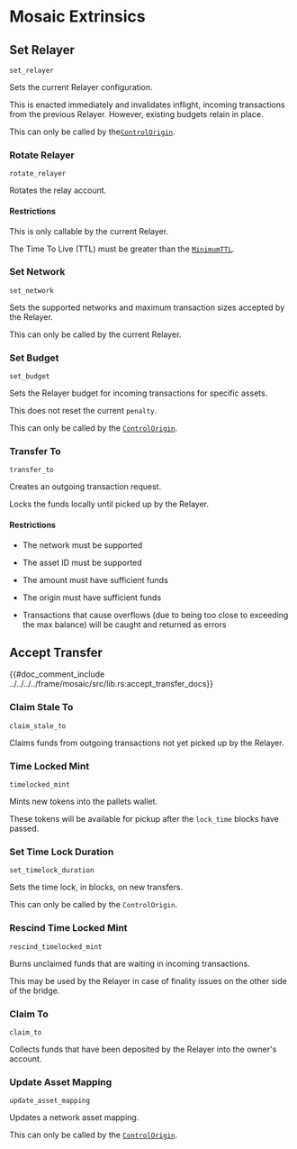 # Mosaic Extrinsics

## Set Relayer 

`set_relayer`

Sets the current Relayer configuration.

This is enacted immediately and invalidates inflight, incoming transactions from
the previous Relayer. However, existing budgets relain in place.

This can only be called by the[`ControlOrigin`](#controlorigin). 
### Rotate Relayer

`rotate_relayer`

Rotates the relay account.

#### Restrictions

This is only callable by the current Relayer.

The Time To Live (TTL) must be greater than the [`MinimumTTL`](#minimumttl).

### Set Network

`set_network`

Sets the supported networks and maximum transaction sizes accepted by the 
Relayer.

This can only be called by the current Relayer.

### Set Budget

`set_budget`

Sets the Relayer budget for incoming transactions for specific assets.

This does not reset the current `penalty`.

This can only be called by the [`ControlOrigin`](#controlorigin).

### Transfer To 

`transfer_to`

Creates an outgoing transaction request.

Locks the funds locally until picked up by the Relayer.

#### Restrictions

* The network must be supported

* The asset ID must be supported

* The amount must have sufficient funds

* The origin must have sufficient funds

* Transactions that cause overflows (due to being too close to exceeding the max 
  balance) will be caught and returned as errors

## Accept Transfer 

{{#doc_comment_include ../../../../frame/mosaic/src/lib.rs:accept_transfer_docs}}


### Claim Stale To 

`claim_stale_to`

Claims funds from outgoing transactions not yet picked up by the Relayer.

### Time Locked Mint 

`timelocked_mint`

Mints new tokens into the pallets wallet.

These tokens will be available for pickup after the `lock_time` blocks have 
passed.

### Set Time Lock Duration

`set_timelock_duration`

Sets the time lock, in blocks, on new transfers.

This can only be called by the `ControlOrigin`.

### Rescind Time Locked Mint

`rescind_timelocked_mint`

Burns unclaimed funds that are waiting in incoming transactions.

This may be used by the Relayer in case of finality issues on the other side of 
the bridge.

### Claim To 

`claim_to`

Collects funds that have been deposited by the Relayer into the owner's account.

### Update Asset Mapping

`update_asset_mapping`

Updates a network asset mapping.

This can only be called by the [`ControlOrigin`](#controlorigin).
